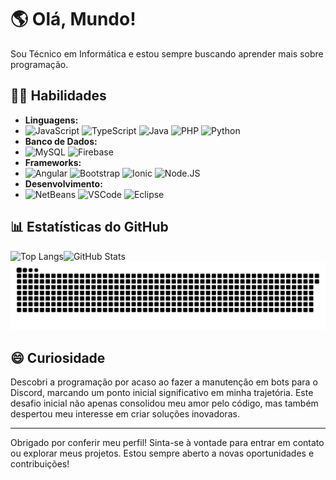 # 🌎 Olá, Mundo!

Sou Técnico em Informática e estou sempre buscando aprender mais sobre programação.
## 👨‍💻 Habilidades

- **Linguagens:**
-  ![JavaScript](https://img.shields.io/badge/javascript-%23323330.svg?style=for-the-badge&logo=javascript&logoColor=%23F7DF1E) ![TypeScript](https://img.shields.io/badge/typescript-%23007ACC.svg?style=for-the-badge&logo=typescript&logoColor=white) ![Java](https://img.shields.io/badge/java-%23007396.svg?style=for-the-badge&logo=java&logoColor=white) ![PHP](https://img.shields.io/badge/php-%23777BB4.svg?style=for-the-badge&logo=php&logoColor=white) ![Python](https://img.shields.io/badge/python-3670A0?style=for-the-badge&logo=python&logoColor=ffdd54)
- **Banco de Dados:**
-  ![MySQL](https://img.shields.io/badge/mysql-%2300f.svg?style=for-the-badge&logo=mysql&logoColor=white) ![Firebase](https://img.shields.io/badge/firebase-%23039BE5.svg?style=for-the-badge&logo=firebase)
- **Frameworks:**
-  ![Angular](https://img.shields.io/badge/angular-%23DD0031.svg?style=for-the-badge&logo=angular&logoColor=white) ![Bootstrap](https://img.shields.io/badge/bootstrap-%238511FA.svg?style=for-the-badge&logo=bootstrap&logoColor=white) ![Ionic](https://img.shields.io/badge/Ionic-%233880FF.svg?style=for-the-badge&logo=Ionic&logoColor=white) ![Node.JS](https://img.shields.io/badge/Node%20js-339933?style=for-the-badge&logo=nodedotjs&logoColor=white)
- **Desenvolvimento:**
-  ![NetBeans](https://img.shields.io/badge/NetBeans-1B6AC6.svg?style=for-the-badge&logo=apache-netbeans-ide&logoColor=white) ![VSCode](https://img.shields.io/badge/Visual%20Studio%20Code-0078d7.svg?style=for-the-badge&logo=visual-studio-code&logoColor=white) ![Eclipse](https://img.shields.io/badge/Eclipse-FE7A16.svg?style=for-the-badge&logo=Eclipse&logoColor=white)

## 📊 Estatísticas do GitHub

<div>
  <a>
    <img align="left" src="https://github-readme-stats.vercel.app/api/top-langs/?username=serya012&layout=compact&langs_count=10&hide=scss&theme=cobalt" alt="Top Langs" />
  </a>
</div>
<div>
  <a>
    <img align="left" src="https://github-readme-stats.vercel.app/api?username=serya012&show_icons=true&theme=cobalt" alt="GitHub Stats" />
  </a>
</div>

![Snake animation](https://github.com/serya012/serya012/blob/output/github-contribution-grid-snake.svg)

## 😄 Curiosidade

Descobri a programação por acaso ao fazer a manutenção em bots para o Discord, marcando um ponto inicial significativo em minha trajetória. Este desafio inicial não apenas consolidou meu amor pelo código, mas também despertou meu interesse em criar soluções inovadoras.

---

Obrigado por conferir meu perfil! Sinta-se à vontade para entrar em contato ou explorar meus projetos. Estou sempre aberto a novas oportunidades e contribuições!


